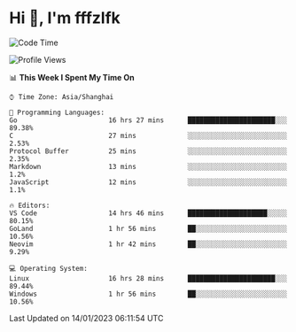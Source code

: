 # Hi 👋, I'm fffzlfk

<!--START_SECTION:waka-->
![Code Time](http://img.shields.io/badge/Code%20Time-33%20hrs%2059%20mins-blue)

![Profile Views](http://img.shields.io/badge/Profile%20Views-3-blue)

📊 **This Week I Spent My Time On** 

```text
⌚︎ Time Zone: Asia/Shanghai

💬 Programming Languages: 
Go                       16 hrs 27 mins      ██████████████████████░░░   89.38% 
C                        27 mins             ░░░░░░░░░░░░░░░░░░░░░░░░░   2.53% 
Protocol Buffer          25 mins             ░░░░░░░░░░░░░░░░░░░░░░░░░   2.35% 
Markdown                 13 mins             ░░░░░░░░░░░░░░░░░░░░░░░░░   1.2% 
JavaScript               12 mins             ░░░░░░░░░░░░░░░░░░░░░░░░░   1.1%

🔥 Editors: 
VS Code                  14 hrs 46 mins      ████████████████████░░░░░   80.15% 
GoLand                   1 hr 56 mins        ██░░░░░░░░░░░░░░░░░░░░░░░   10.56% 
Neovim                   1 hr 42 mins        ██░░░░░░░░░░░░░░░░░░░░░░░   9.29%

💻 Operating System: 
Linux                    16 hrs 28 mins      ██████████████████████░░░   89.44% 
Windows                  1 hr 56 mins        ██░░░░░░░░░░░░░░░░░░░░░░░   10.56%

```


 Last Updated on 14/01/2023 06:11:54 UTC
<!--END_SECTION:waka-->

